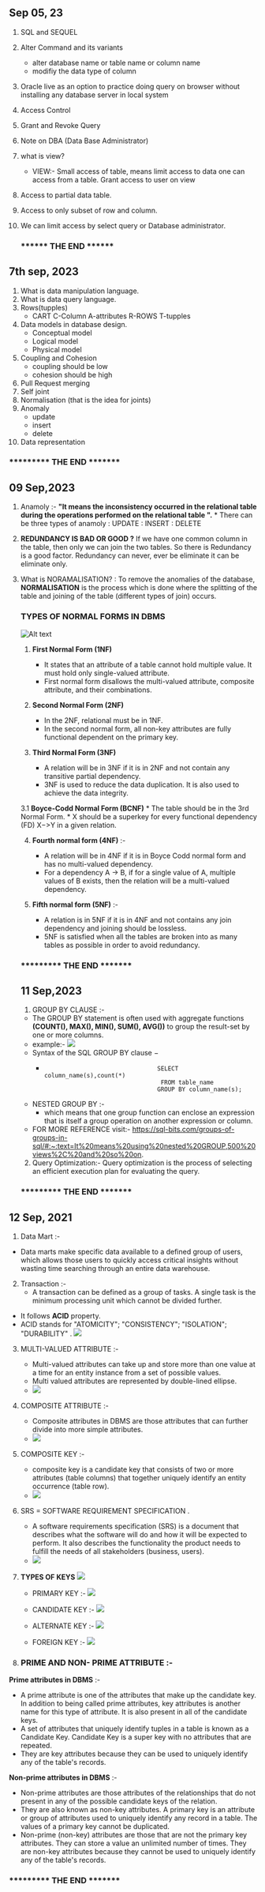 ## Sep 05, 23

1. SQL and SEQUEL
2. Alter Command and its variants
   * alter database name or table name or column name
   * modifiy the data type of column
  
3. Oracle live as an option to practice doing query on browser without installing any database server in local system
4. Access Control
5. Grant and Revoke Query
6. Note on DBA (Data Base Administrator)
7. what is view?
   * VIEW:- Small access of table, means limit access to data one can access from a table. 
            Grant access to user on view
8. Access to partial data table.
9. Access to only subset of row and column.
10. We can limit access by select query or Database administrator.

     ###                          ****** THE END ******

## 7th sep, 2023

1. What is data manipulation language.
2. What is data query language.
3. Rows(tupples)
      * CART  C-Column   A-attributes   R-ROWS   T-tupples
4. Data models in database design.
    * Conceptual model
    * Logical model
    * Physical model
5. Coupling and Cohesion
   * coupling should be low
   * cohesion should be high
6. Pull Request merging
7. Self joint
8. Normalisation (that is the idea for joints)
9. Anomaly
   * update
   * insert
   * delete
10. Data representation
  ###                                *********  THE END *******

  ## 09 Sep,2023

1. Anamoly :- **"It means the inconsistency occurred in the relational table during the operations performed 
                on the relational table ".**
              * There can be three types of anamoly
                 : UPDATE
                 : INSERT
                 : DELETE
2. **REDUNDANCY IS BAD OR GOOD ?**
    If we have one common column in the  table, then only we can join the two tables. So there is Redundancy is a good factor.
   Redundancy can never, ever be eliminate it can be eliminate only.

3. What is NORAMALISATION?
                : To remove the anomalies of the database, **NORMALISATION** is the process which is done where the splitting of the table and joining of the table 
                    (different types of join) occurs.
     ### TYPES OF NORMAL FORMS IN DBMS 
   <img
  src="https://cdn.hackr.io/uploads/posts/attachments/1666888816mdnYlrMoEE.png"
  alt="Alt text"
  title="TYPES OF NORMALISATION ">
     1. **First Normal Form (1NF)** 
         * It states that an attribute of a table cannot hold multiple value. It must hold only single-valued attribute.
         * First normal form disallows the multi-valued attribute, composite attribute, and their combinations.
    
    2. **Second Normal Form (2NF)** 
         * In the 2NF, relational must be in 1NF.
         * In the second normal form, all non-key attributes are fully functional dependent on the primary key.
    
    3. **Third Normal Form (3NF)**
         * A relation will be in 3NF if it is in 2NF and not contain any transitive partial dependency.
         * 3NF is used to reduce the data duplication. It is also used to achieve the data integrity.

   3.1  **Boyce-Codd Normal Form (BCNF)**
          * The table should be in the 3rd Normal Form.
          * X should be a superkey for every functional dependency (FD) X−>Y in a given relation.

    4. **Fourth normal form (4NF)** :-
        * A relation will be in 4NF if it is in Boyce Codd normal form and has no multi-valued dependency.
        * For a dependency A → B, if for a single value of A, multiple values of B exists, then the relation will be a multi-valued 
          dependency.
      
    5.  **Fifth normal form (5NF)** :-
         * A relation is in 5NF if it is in 4NF and not contains any join dependency and joining should be lossless.
         * 5NF is satisfied when all the tables are broken into as many tables as possible in order to avoid redundancy.

      ###                                *********  THE END *******



   ## 11 Sep,2023

   1. GROUP BY CLAUSE :-
    * The GROUP BY statement is often used with aggregate functions **(COUNT(), MAX(), MIN(), SUM(), AVG())** to group the result-set by one or more columns.
    * example:- <img src="https://www.boardinfinity.com/blog/content/images/2023/02/groupby-sql.png" >
    * Syntax of the SQL GROUP BY clause −
      *                                     SELECT column_name(s),count(*)
                                             FROM table_name
                                            GROUP BY column_name(s);
    * NESTED GROUP BY :-
      * which means that one group function can enclose an expression that is itself a group operation on another expression or column.
    * FOR MORE REFERENCE visit:- 
                                 https://sql-bits.com/groups-of-groups-in-sql/#:~:text=It%20means%20using%20nested%20GROUP,500%20views%2C%20and%20so%20on.

   2. Query Optimization:- Query optimization is the process of selecting an efficient execution plan for evaluating the query.

    ###                                *********  THE END *******


## 12 Sep, 2021

1. Data Mart :-
 * Data marts make specific data available to a defined group of users, which allows those users to quickly access 
   critical insights without wasting time searching through an entire data warehouse.

2. Transaction :-
   * A transaction can be defined as a group of tasks. A single task is the minimum processing unit which cannot be 
    divided further.
  * It follows **ACID** property.
  * ACID stands for "ATOMICITY"; "CONSISTENCY"; "ISOLATION"; "DURABILITY" .
    <img src="https://cdn1.byjus.com/wp-content/uploads/2022/03/word-image159.png">

3. MULTI-VALUED ATTRIBUTE :-
   * Multi-valued attributes can take up and store more than one value at a time for an entity instance from a set 
     of possible values.
   * Multi valued attributes are represented by double-lined ellipse.
   * <img src="https://prepinsta.com/wp-content/uploads/2023/02/MultiValued-Attribute-in-DBMS.webp">

4. COMPOSITE ATTRIBUTE :-
   * Composite attributes in DBMS are those attributes that can further divide into more simple attributes.
   * <img src="https://prepinsta.com/wp-content/uploads/2023/01/Composite-Attribute-in-DBMS-img.webp">

5. COMPOSITE KEY :-
   * composite key is a candidate key that consists of two or more attributes (table columns) that together uniquely 
      identify an entity occurrence (table row).
   * <img src="https://prepinsta.com/wp-content/uploads/2023/02/composite-Key-in-DBMS.webp">

6. SRS = SOFTWARE REQUIREMENT SPECIFICATION .
   * A software requirements specification (SRS) is a document that describes what the software will do and how it 
    will be expected to perform. It also describes the functionality the product needs to fulfill the needs of all 
    stakeholders (business, users).
   * <img src="https://s7280.pcdn.co/wp-content/uploads/2017/09/srs-software-requirement-specifications- 
      1024x754.jpg.optimal.jpg">

7. **TYPES OF KEYS**
    <img src="https://cdn.ttgtmedia.com/rms/onlineimages/data_management-database_keys.png">
   * PRIMARY KEY :-
      <img src="https://image.slidesharecdn.com/dbms-typesofkeys-180707062120/75/dbms-types-of-keys-5-2048.jpg?cb=1666011192">
   * CANDIDATE KEY :-
      <img src="https://prepinsta.com/wp-content/uploads/2023/01/Candidate-Key-in-DBMS.webp">

   * ALTERNATE KEY :-
     <img src="https://image.slidesharecdn.com/dbms-typesofkeys-180707062120/75/dbms-types-of-keys-6-2048.jpg?cb=1666011192">

   * FOREIGN KEY :-
     <img src="https://image.slidesharecdn.com/dbms-typesofkeys-180707062120/75/dbms-types-of-keys-8-2048.jpg?cb=1666011192">


8. ### PRIME AND NON- PRIME ATTRIBUTE :-

  **Prime attributes in DBMS** :- 
  * A prime attribute is one of the attributes that make up the candidate key. In addition to being called prime 
    attributes, key attributes is another name for this type of attribute. It is also present in all of the 
    candidate keys.
  * A set of attributes that uniquely identify tuples in a table is known as a Candidate Key. Candidate Key is a 
    super key with no attributes that are repeated.
 * They are key attributes because they can be used to uniquely identify any of the table's records.

**Non-prime attributes in DBMS** :-
 * Non-prime attributes are those attributes of the relationships that do not present in any of the possible 
   candidate keys of the relation.
 * They are also known as non-key attributes. A primary key is an attribute or group of attributes used to uniquely 
   identify any record in a table. The values of a primary key cannot be duplicated.
*  Non-prime (non-key) attributes are those that are not the primary key attributes. They can store a value an 
   unlimited number of times. They are non-key attributes because they cannot be used to uniquely identify any of 
   the table's records.

  ###                                *********  THE END *******
